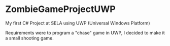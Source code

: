 # ZombieGameProjectUWP

My first C# Project at SELA using UWP (Universal Windows Platform)

Requirements were to program a "chase" game in UWP, I decided to make it a small shooting game.

